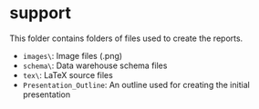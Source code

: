 # support

This folder contains folders of files used to create the reports.

* `images\`: Image files (.png)
* `schema\`: Data warehouse schema files
* `tex\`: LaTeX source files
* `Presentation_Outline`: An outline used for creating the initial presentation
